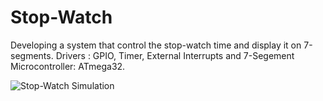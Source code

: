# Stop-Watch
Developing a system that control the stop-watch time and display it on 7-segments.
Drivers        : GPIO, Timer, External Interrupts and 7-Segement 
Microcontroller: ATmega32.

![Stop-Watch Simulation](./dancing-cat.gif)


